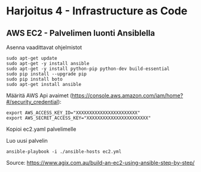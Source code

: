 # Harjoitus 4 - Infrastructure as Code
## AWS EC2 - Palvelimen luonti Ansiblella
Asenna vaadittavat ohjelmistot
```
sudo apt-get update
sudo apt-get -y install ansible
sudo apt-get -y install python-pip python-dev build-essential
sudo pip install --upgrade pip
sudo pip install boto
sudo apt-get install ansible
```

Määritä AWS Api avaimet (https://console.aws.amazon.com/iam/home?#/security_credential):
```
export AWS_ACCESS_KEY_ID="XXXXXXXXXXXXXXXXXXXXXXX"
export AWS_SECRET_ACCESS_KEY="XXXXXXXXXXXXXXXXXXXXXXX"
```

Kopioi ec2.yaml palvelimelle

Luo uusi palvelin

```ansible-playbook -i ./ansible-hosts ec2.yml```

Source: https://www.agix.com.au/build-an-ec2-using-ansible-step-by-step/